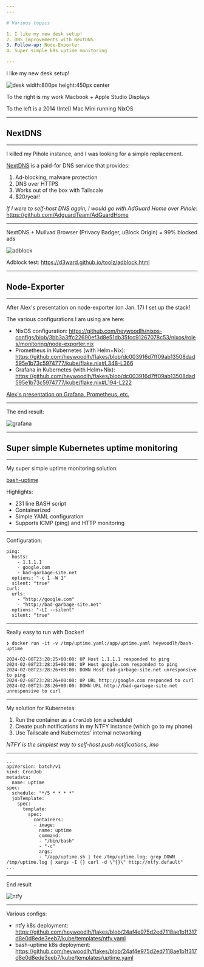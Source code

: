 ```yaml
---
---

# Various topics

1. I like my new desk setup!
2. DNS improvements with NextDNS
3. Follow-up: Node-Exporter
4. Super simple k8s uptime monitoring

---
```


I like my new desk setup!

![desk width:800px height:450px center](./images/desk.png "desk")

To the right is my work Macbook + Apple Studio Displays

To the left is a 2014 (Intel) Mac Mini running NixOS

---

<!-- footer: nextdns -->

## NextDNS

---

I killed my Pihole instance, and I was looking for a simple replacement.

[NextDNS](https://nextdns.io) is a paid-for DNS service that provides:
1. Ad-blocking, malware protection
2. DNS over HTTPS
3. Works out of the box with Tailscale
4. $20/year!

_If I were to self-host DNS again, I would go with AdGuard Home over Pihole:_
https://github.com/AdguardTeam/AdGuardHome

---

NextDNS + Mullvad Browser (Privacy Badger, uBlock Origin) = 99% blocked ads

![adblock](./images/adblock.png "adblock")

Adblock test: https://d3ward.github.io/toolz/adblock.html

---
<!-- footer: node-exporter -->

## Node-Exporter

---

After Alex's presentation on node-exporter (on Jan. 17) I set up the stack!

The various configurations I am using are here:
- NixOS configuration: https://github.com/heywoodlh/nixos-configs/blob/3bb3a3ffc22690ef3d8e51db35fcc91267078c53/nixos/roles/monitoring/node-exporter.nix
- Prometheus in Kubernetes (with Helm+Nix): https://github.com/heywoodlh/flakes/blob/dc003916d7ff09ab13508dad595e1b73c5974777/kube/flake.nix#L348-L366
- Grafana in Kubernetes (with Helm+Nix): https://github.com/heywoodlh/flakes/blob/dc003916d7ff09ab13508dad595e1b73c5974777/kube/flake.nix#L194-L222

[Alex's presentation on Grafana, Prometheus, etc.](https://github.com/central-utah-lug/meetings/blob/main/2024/January/17/grafana-1-2024.md)

---

The end result:

![grafana](./images/grafana.png "node-exporter")

---
<!-- footer: k8s-uptime -->

## Super simple Kubernetes uptime monitoring

---

My super simple uptime monitoring solution:

[bash-uptime](https://github.com/heywoodlh/bash-uptime)

Highlights:
- 231 line BASH script
- Containerized
- Simple YAML configuration
- Supports ICMP (ping) and HTTP monitoring

---

Configuration:

```
ping:
  hosts:
    - 1.1.1.1
    - google.com
    - bad-garbage-site.net
  options: "-c 1 -W 1"
  silent: "true"
curl:
  urls:
    - "http://google.com"
    - "http://bad-garbage-site.net"
  options: "-LI --silent"
  silent: "true"
```

---

Really easy to run with Docker!

```
❯ docker run -it -v /tmp/uptime.yaml:/app/uptime.yaml heywoodlh/bash-uptime

2024-02-08T23:28:25+00:00: UP Host 1.1.1.1 responded to ping
2024-02-08T23:28:25+00:00: UP Host google.com responded to ping
2024-02-08T23:28:26+00:00: DOWN Host bad-garbage-site.net unresponsive to ping
2024-02-08T23:28:26+00:00: UP URL http://google.com responded to curl
2024-02-08T23:28:26+00:00: DOWN URL http://bad-garbage-site.net unresponsive to curl
```

---

My solution for Kubernetes:
1. Run the container as a `CronJob` (on a schedule)
2. Create push notifications in my NTFY instance (which go to my phone)
3. Use Tailscale and Kubernetes' internal networking

_NTFY is the simplest way to self-host push notifications, imo_

---

```
...
apiVersion: batch/v1
kind: CronJob
metadata:
  name: uptime
spec:
  schedule: "*/5 * * * *"
  jobTemplate:
    spec:
      template:
        spec:
          containers:
          - image: 
            name: uptime
            command:
            - "/bin/bash"
            - "-c"
            args:
            - "/app/uptime.sh | tee /tmp/uptime.log; grep DOWN /tmp/uptime.log | xargs -I {} curl -d \"{}\" http://ntfy.default"
...
```
---

End result

![ntfy](./images/ntfy.png "ntfy uptime notifications")

---

Various configs:
- ntfy k8s deployment: https://github.com/heywoodlh/flakes/blob/24af4e975d2ed7118ae1b1f317d8e0d8ede3eeb7/kube/templates/ntfy.yaml
- bash-uptime k8s deployment: https://github.com/heywoodlh/flakes/blob/24af4e975d2ed7118ae1b1f317d8e0d8ede3eeb7/kube/templates/uptime.yaml

